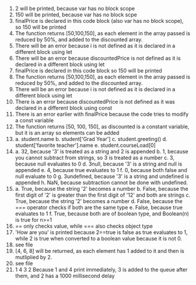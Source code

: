1. 2 will be printed, because var has no block scope
2. 150 will be printed, because var has no block scpe
3. finalPrice is declared in this code block (also var has no block scope), so 150 will be printed
4. The function returns [50,100,150], as each element in the array passed is reduced by 50%, and added to the discounted array.
5. There will be an error because i is not defined as it is declared in a different block using let
6.  There will be an error because discountedPrice is not defined as it is declared in a different block using let
7.  finalPrice is declared in this code block so 150 will be printed
8.  The function returns [50,100,150], as each element in the array passed is reduced by 50%, and added to the discounted array.
9.  There will be an error because i is not defined as it is declared in a different block using let
10. There is an error because discountedPrice is not defined as it was declared in a different block using const
11. There is an error earlier with finalPrice because the code tries to modify a const variable
12. The function returns [50, 100, 150], as discounted is a constant variable, but it is an array so elements can be added
13. 
    a. student.name
    b. student['Grad Year']
    c. student.greeting()
    d. student['favorite teacher'].name
    e. student.courseLoad[0]
14. 
    a. 32, because '3' is treated as a string and 2 is appended
    b. 1, because you cannot subtract from strings, so 3 is treated as a number
    c. 3, because null evaluates to 0
    d. 3null, because '3' is a string and null is appended
    e. 4, because true evaluates to 1
    f. 0, because both false and null evaluate to 0
    g. 3undefined, because '3' is a string and undefined is appended
    h. NaN, because subtraction cannot be done with undefined.
15. 
    a. True, because the string '2' becomes a number
    b. False, because the first digit of '2' is greater than the first digit of '12' and both are strings
    c. True, because the string '2' becomes a number
    d. False, because the === operator checks if both are the same type
    e. False, because true evaluates to 1
    f. True, because both are of boolean type, and  Boolean(n) is true for n>=1
16. == only checks value, while === also checks object type
17. 'How are you' is printed because 2==true is false as true evaluates to 1, while 2 is true when converted to a boolean value because it is not 0.
18. see file
19. [4, 6, 8] will be returned, as each element has 1 added to it and then is mutliplied by 2.
20. see file
21. 1
    4
    3
    2
    Because 1 and 4 print immediately, 3 is added to the queue after them, and 2 has a 1000 millisecond delay